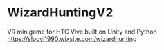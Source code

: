 # WizardHuntingV2
VR minigame for HTC Vive built on Unity and Python
https://sloovi1990.wixsite.com/wizardhunting
